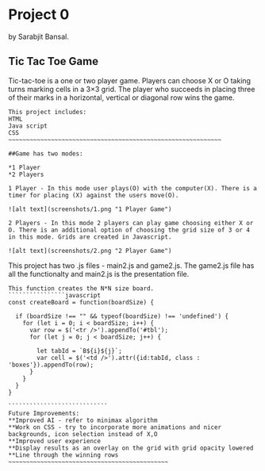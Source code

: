 # Project 0
  by Sarabjit Bansal.

## Tic Tac Toe Game

Tic-tac-toe is a one or two player game. Players can choose X or O taking turns marking cells in a 3×3 grid. The player who succeeds in placing three of their marks in a horizontal, vertical or diagonal row wins the game.
~~~~~~~~~~~~~~~~~~~~~~~~~~~~~~~~~~~~~~~~~~~~~~~~~~~~~~~~~~~~~
This project includes:
HTML
Java script
CSS
~~~~~~~~~~~~~~~~~~~~~~~~~~~~~~~~~~~~~~~~~~~~~~~~~~~~~~~~~~~~

##Game has two modes:

*1 Player
*2 Players

1 Player - In this mode user plays(O) with the computer(X). There is a timer for placing (X) against the users move(O).

![alt text](screenshots/1.png "1 Player Game")

2 Players - In this mode 2 players can play game choosing either X or O. There is an additional option of choosing the grid size of 3 or 4 in this mode. Grids are created in Javascript.

![alt text](screenshots/2.png "2 Player Game")
~~~~~~~~~~~~~~~~~~~~~~~~~~~~~~~~~~~~~~~~~~~~~~~~~~~~~~~~~~~~~~
This project has two .js files - main2.js and game2.js. The game2.js file has all the functionalty and main2.js is the presentation file.
~~~~~~~~~~~~~~~~~~~~~~~~~~~~~~~~~~~~~~~~~~~~~~~~~~~~~~~~~~~~~~
This function creates the N*N size board.
````````````````javascript
const createBoard = function(boardSize) {

  if (boardSize !== "" && typeof(boardSize) !== 'undefined') {
    for (let i = 0; i < boardSize; i++) {
      var row = $('<tr />').appendTo('#tbl');
      for (let j = 0; j < boardSize; j++) {

        let tabId = `B${i}${j}`;
        var cell = $('<td />').attr({id:tabId, class : 'boxes'}).appendTo(row);
      }
    }
  }
}

````````````````````````````
Future Improvements:
**Improved AI - refer to minimax algorithm
**Work on CSS - try to incorporate more animations and nicer backgrounds, icon selection instead of X,O
**Improved user experience
**Display results as an overlay on the grid with grid opacity lowered
**Line through the winning rows 
~~~~~~~~~~~~~~~~~~~~~~~~~~~~~~~~~~~~~~~~~~~~~
